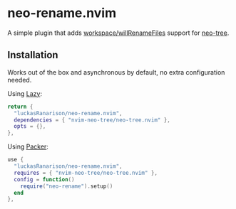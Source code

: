 # neo-rename.nvim

A simple plugin that adds [workspace/willRenameFiles](https://microsoft.github.io/language-server-protocol/specifications/lsp/3.17/specification/#workspace_willRenameFiles) support for [neo-tree](https://github.com/nvim-neo-tree/neo-tree.nvim).

## Installation

Works out of the box and asynchronous by default, no extra configuration needed.

Using [Lazy](https://github.com/folke/lazy.nvim):

```lua
return {
  "luckasRanarison/neo-rename.nvim",
  dependencies = { "nvim-neo-tree/neo-tree.nvim" },
  opts = {},
},
```

Using [Packer](https://github.com/wbthomason/packer.nvim):

```lua
use {
  "luckasRanarison/neo-rename.nvim",
  requires = { "nvim-neo-tree/neo-tree.nvim" },
  config = function()
    require("neo-rename").setup()
  end
},
```
